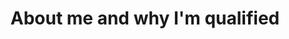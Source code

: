 ---
layout: page
title: "About me and why I'm qualified"
parent: "Module 1: Introduction"
nav_order: 2
---